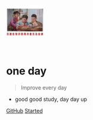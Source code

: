<img src="./1.png" alt="" style="width: 100px;">

<img><img>

# one day

> Improve every day

- good good study, day day up 


[GitHub](https://github.com/zouxiaomingya/oneDay.git)
[Started](?id=四数之和)
